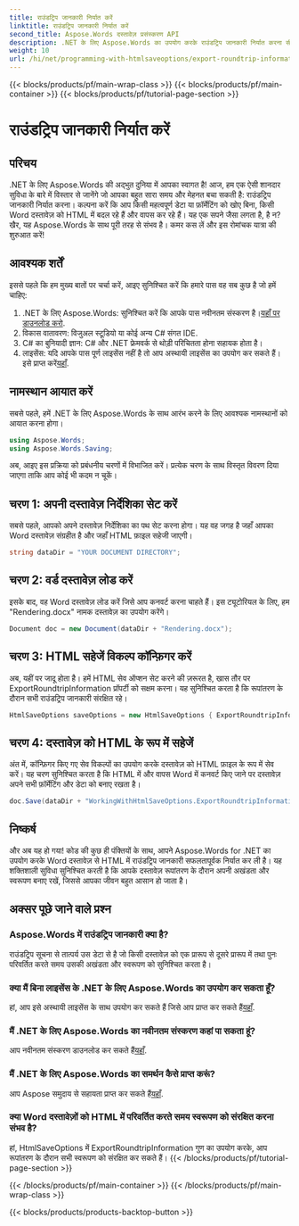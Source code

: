 ```yaml
---
title: राउंडट्रिप जानकारी निर्यात करें
linktitle: राउंडट्रिप जानकारी निर्यात करें
second_title: Aspose.Words दस्तावेज़ प्रसंस्करण API
description: .NET के लिए Aspose.Words का उपयोग करके राउंडट्रिप जानकारी निर्यात करना सीखें। रूपांतरण के दौरान अपने दस्तावेज़ की अखंडता और स्वरूपण को सुरक्षित रखें।
weight: 10
url: /hi/net/programming-with-htmlsaveoptions/export-roundtrip-information/
---
```


{{< blocks/products/pf/main-wrap-class >}}
{{< blocks/products/pf/main-container >}}
{{< blocks/products/pf/tutorial-page-section >}}

# राउंडट्रिप जानकारी निर्यात करें

## परिचय

.NET के लिए Aspose.Words की अद्भुत दुनिया में आपका स्वागत है! आज, हम एक ऐसी शानदार सुविधा के बारे में विस्तार से जानेंगे जो आपका बहुत सारा समय और मेहनत बचा सकती है: राउंडट्रिप जानकारी निर्यात करना। कल्पना करें कि आप किसी महत्वपूर्ण डेटा या फ़ॉर्मेटिंग को खोए बिना, किसी Word दस्तावेज़ को HTML में बदल रहे हैं और वापस कर रहे हैं। यह एक सपने जैसा लगता है, है न? खैर, यह Aspose.Words के साथ पूरी तरह से संभव है। कमर कस लें और इस रोमांचक यात्रा की शुरुआत करें!

## आवश्यक शर्तें

इससे पहले कि हम मुख्य बातों पर चर्चा करें, आइए सुनिश्चित करें कि हमारे पास वह सब कुछ है जो हमें चाहिए:

1.  .NET के लिए Aspose.Words: सुनिश्चित करें कि आपके पास नवीनतम संस्करण है।[यहाँ पर डाउनलोड करो](https://releases.aspose.com/words/net/).
2. विकास वातावरण: विजुअल स्टूडियो या कोई अन्य C# संगत IDE.
3. C# का बुनियादी ज्ञान: C# और .NET फ्रेमवर्क से थोड़ी परिचितता होना सहायक होता है।
4. लाइसेंस: यदि आपके पास पूर्ण लाइसेंस नहीं है तो आप अस्थायी लाइसेंस का उपयोग कर सकते हैं। इसे प्राप्त करें[यहाँ](https://purchase.aspose.com/temporary-license/).

## नामस्थान आयात करें

सबसे पहले, हमें .NET के लिए Aspose.Words के साथ आरंभ करने के लिए आवश्यक नामस्थानों को आयात करना होगा।

```csharp
using Aspose.Words;
using Aspose.Words.Saving;
```

अब, आइए इस प्रक्रिया को प्रबंधनीय चरणों में विभाजित करें। प्रत्येक चरण के साथ विस्तृत विवरण दिया जाएगा ताकि आप कोई भी कदम न चूकें।

## चरण 1: अपनी दस्तावेज़ निर्देशिका सेट करें

सबसे पहले, आपको अपने दस्तावेज़ निर्देशिका का पथ सेट करना होगा। यह वह जगह है जहाँ आपका Word दस्तावेज़ संग्रहीत है और जहाँ HTML फ़ाइल सहेजी जाएगी।

```csharp
string dataDir = "YOUR DOCUMENT DIRECTORY";
```

## चरण 2: वर्ड दस्तावेज़ लोड करें

इसके बाद, वह Word दस्तावेज़ लोड करें जिसे आप कनवर्ट करना चाहते हैं। इस ट्यूटोरियल के लिए, हम "Rendering.docx" नामक दस्तावेज़ का उपयोग करेंगे।

```csharp
Document doc = new Document(dataDir + "Rendering.docx");
```

## चरण 3: HTML सहेजें विकल्प कॉन्फ़िगर करें

अब, यहीं पर जादू होता है। हमें HTML सेव ऑप्शन सेट करने की ज़रूरत है, खास तौर पर ExportRoundtripInformation प्रॉपर्टी को सक्षम करना। यह सुनिश्चित करता है कि रूपांतरण के दौरान सभी राउंडट्रिप जानकारी संरक्षित रहे।

```csharp
HtmlSaveOptions saveOptions = new HtmlSaveOptions { ExportRoundtripInformation = true };
```

## चरण 4: दस्तावेज़ को HTML के रूप में सहेजें

अंत में, कॉन्फ़िगर किए गए सेव विकल्पों का उपयोग करके दस्तावेज़ को HTML फ़ाइल के रूप में सेव करें। यह चरण सुनिश्चित करता है कि HTML में और वापस Word में कनवर्ट किए जाने पर दस्तावेज़ अपने सभी फ़ॉर्मेटिंग और डेटा को बनाए रखता है।

```csharp
doc.Save(dataDir + "WorkingWithHtmlSaveOptions.ExportRoundtripInformation.html", saveOptions);
```

## निष्कर्ष

और अब यह हो गया! कोड की कुछ ही पंक्तियों के साथ, आपने Aspose.Words for .NET का उपयोग करके Word दस्तावेज़ से HTML में राउंडट्रिप जानकारी सफलतापूर्वक निर्यात कर ली है। यह शक्तिशाली सुविधा सुनिश्चित करती है कि आपके दस्तावेज़ रूपांतरण के दौरान अपनी अखंडता और स्वरूपण बनाए रखें, जिससे आपका जीवन बहुत आसान हो जाता है।

## अक्सर पूछे जाने वाले प्रश्न

### Aspose.Words में राउंडट्रिप जानकारी क्या है?
राउंडट्रिप सूचना से तात्पर्य उस डेटा से है जो किसी दस्तावेज़ को एक प्रारूप से दूसरे प्रारूप में तथा पुनः परिवर्तित करते समय उसकी अखंडता और स्वरूपण को सुनिश्चित करता है।

### क्या मैं बिना लाइसेंस के .NET के लिए Aspose.Words का उपयोग कर सकता हूँ?
हां, आप इसे अस्थायी लाइसेंस के साथ उपयोग कर सकते हैं जिसे आप प्राप्त कर सकते हैं[यहाँ](https://purchase.aspose.com/temporary-license/).

### मैं .NET के लिए Aspose.Words का नवीनतम संस्करण कहां पा सकता हूं?
 आप नवीनतम संस्करण डाउनलोड कर सकते हैं[यहाँ](https://releases.aspose.com/words/net/).

### मैं .NET के लिए Aspose.Words का समर्थन कैसे प्राप्त करूं?
 आप Aspose समुदाय से सहायता प्राप्त कर सकते हैं[यहाँ](https://forum.aspose.com/c/words/8).

### क्या Word दस्तावेज़ों को HTML में परिवर्तित करते समय स्वरूपण को संरक्षित करना संभव है?
हां, HtmlSaveOptions में ExportRoundtripInformation गुण का उपयोग करके, आप रूपांतरण के दौरान सभी स्वरूपण को संरक्षित कर सकते हैं।
{{< /blocks/products/pf/tutorial-page-section >}}

{{< /blocks/products/pf/main-container >}}
{{< /blocks/products/pf/main-wrap-class >}}

{{< blocks/products/products-backtop-button >}}
